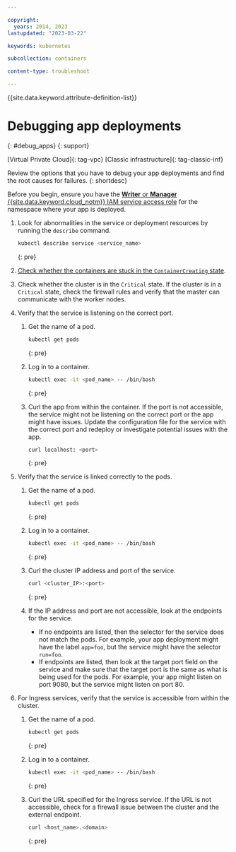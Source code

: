 ```yaml
---

copyright: 
  years: 2014, 2023
lastupdated: "2023-03-22"

keywords: kubernetes

subcollection: containers

content-type: troubleshoot

---
```


{{site.data.keyword.attribute-definition-list}}





# Debugging app deployments
{: #debug_apps}
{: support}

[Virtual Private Cloud]{: tag-vpc} [Classic infrastructure]{: tag-classic-inf}

Review the options that you have to debug your app deployments and find the root causes for failures.
{: shortdesc}


Before you begin, ensure you have the [**Writer** or **Manager** {{site.data.keyword.cloud_notm}} IAM service access role](/docs/containers?topic=containers-users#checking-perms) for the namespace where your app is deployed.



1. Look for abnormalities in the service or deployment resources by running the `describe` command.
    ```sh
    kubectl describe service <service_name>
    ```
    {: pre}

1. [Check whether the containers are stuck in the `ContainerCreating` state](/docs/containers?topic=containers-readonly_nodes).

1. Check whether the cluster is in the `Critical` state. If the cluster is in a `Critical` state, check the firewall rules and verify that the master can communicate with the worker nodes.

1. Verify that the service is listening on the correct port.
    1. Get the name of a pod.
        ```sh
        kubectl get pods
        ```
        {: pre}

    2. Log in to a container.
        ```sh
        kubectl exec -it <pod_name> -- /bin/bash
        ```
        {: pre}

    3. Curl the app from within the container. If the port is not accessible, the service might not be listening on the correct port or the app might have issues. Update the configuration file for the service with the correct port and redeploy or investigate potential issues with the app.
        ```sh
        curl localhost: <port>
        ```
        {: pre}

1. Verify that the service is linked correctly to the pods.
    1. Get the name of a pod.
        ```sh
        kubectl get pods
        ```
        {: pre}

    2. Log in to a container.
        ```sh
        kubectl exec -it <pod_name> -- /bin/bash
        ```
        {: pre}

    3. Curl the cluster IP address and port of the service.
        ```sh
        curl <cluster_IP>:<port>
        ```
        {: pre}

    4. If the IP address and port are not accessible, look at the endpoints for the service.
        * If no endpoints are listed, then the selector for the service does not match the pods. For example, your app deployment might have the label `app=foo`, but the service might have the selector `run=foo`.
        * If endpoints are listed, then look at the target port field on the service and make sure that the target port is the same as what is being used for the pods. For example, your app might listen on port 9080, but the service might listen on port 80.

1. For Ingress services, verify that the service is accessible from within the cluster.
    1. Get the name of a pod.
        ```sh
        kubectl get pods
        ```
        {: pre}

    2. Log in to a container.
        ```sh
        kubectl exec -it <pod_name> -- /bin/bash
        ```
        {: pre}

    3. Curl the URL specified for the Ingress service. If the URL is not accessible, check for a firewall issue between the cluster and the external endpoint.
        ```sh
        curl <host_name>.<domain>
        ```
        {: pre}








